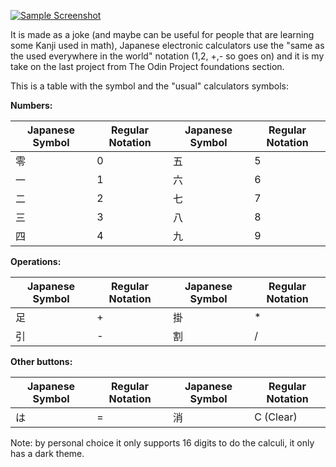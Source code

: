 [![Sample Screenshot](https://i.postimg.cc/44HZ1sLq/Screenshot-from-2023-04-11-17-07-30.png)](https://postimg.cc/HjmfYDC9)

It is made as a joke (and maybe can be useful for people that are learning some Kanji used in math), Japanese electronic calculators use the "same as the used everywhere in the world" notation (1,2, +,- so goes on) and it is my take on the last project from The Odin Project foundations section.

This is a table with the symbol and the "usual" calculators symbols:

**Numbers:**

| Japanese Symbol | Regular Notation | Japanese Symbol   | Regular Notation |
|-----------------|------------------|-------------------|------------------|
|       零         |         0        |       五         |         5        |
|       一         |         1        |       六         |         6        |
|       二         |         2        |       七         |         7        |
|       三         |         3        |       八         |         8        |
|       四         |         4        |       九         |         9        |

**Operations:**

| Japanese Symbol | Regular Notation | Japanese Symbol   | Regular Notation |
|-----------------|------------------|-------------------|------------------|
|       足         |         +        |       掛         |         *        |
|       引         |         -        |       割         |         /        |

**Other buttons:**

| Japanese Symbol | Regular Notation | Japanese Symbol   | Regular Notation |
|-----------------|------------------|-------------------|------------------|
|       は        |         =         |        消        |         C (Clear) |

Note: by personal choice it only supports 16 digits to do the calculi, it only has a dark theme.